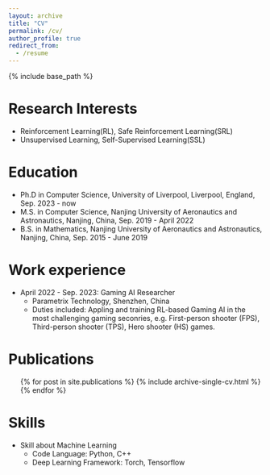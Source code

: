 ```yaml
---
layout: archive
title: "CV"
permalink: /cv/
author_profile: true
redirect_from:
  - /resume
---
```


{% include base_path %}

Research Interests
======
* Reinforcement Learning(RL), Safe Reinforcement Learning(SRL)
* Unsupervised Learning, Self-Supervised Learning(SSL)

Education
======
* Ph.D in Computer Science, University of Liverpool, Liverpool, England, Sep.  2023 - now
* M.S. in Computer Science, Nanjing University of Aeronautics and Astronautics, Nanjing, China, Sep. 2019 - April 2022
* B.S. in Mathematics, Nanjing University of Aeronautics and Astronautics, Nanjing, China, Sep. 2015 - June 2019

Work experience
======
* April 2022 - Sep. 2023: Gaming AI Researcher
  * Parametrix Technology, Shenzhen, China
  * Duties included: Appling and training RL-based Gaming AI in the most challenging gaming seconries, e.g. First-person shooter (FPS), Third-person shooter (TPS), Hero shooter (HS) games.
  <!-- * Supervisor: Professor Git -->

Publications
======
  <ul>{% for post in site.publications %}
    {% include archive-single-cv.html %}
  {% endfor %}</ul>

Skills
======
* Skill about Machine Learning
  * Code Language: Python, C++
  * Deep Learning Framework: Torch, Tensorflow

<!-- Talks
======
  <ul>{% for post in site.talks %}
    {% include archive-single-talk-cv.html %}
  {% endfor %}</ul> -->
  
<!-- Teaching
======
  <ul>{% for post in site.teaching %}
    {% include archive-single-cv.html %}
  {% endfor %}</ul> -->
  
<!-- Service and leadership
======
* Currently signed in to 43 different slack teams -->
